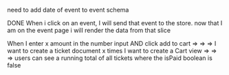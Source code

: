need to add date of event to event schema

DONE
When i click on an event, I will send that event to the store.
now that I am on the event page i will render the data from that slice


When I enter x amount in the number input AND click add to cart => => => I want to create a ticket document x times 
I want to create a Cart view => => => users can see a running total of all tickets where the isPaid boolean is false
